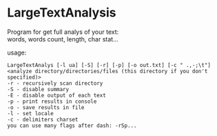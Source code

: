 # LargeTextAnalysis
Program for get full analys of your text:  
words, words count, length, char stat...

usage:  
```
LargeTextAnalys [-l ua] [-S] [-r] [-p] [-o out.txt] [-c " .,-;\t"] <analyze directory/directories/files (this directory if you don't specified)>  
-r - recursively scan directory
-S - disable summary
-E - disable output of each text
-p - print results in console
-o - save results in file
-l - set locale
-c - delimiters charset
you can use many flags after dash: -rSp...
```

